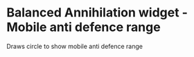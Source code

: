 Balanced Annihilation widget - Mobile anti defence range
=============================
Draws circle to show mobile anti defence range
